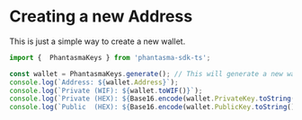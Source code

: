 # Creating a new Address

This is just a simple way to create a new wallet.

```ts
import {  PhantasmaKeys } from 'phantasma-sdk-ts';

const wallet = PhantasmaKeys.generate(); // This will generate a new wallet / WIF.
console.log(`Address: ${wallet.Address}`);
console.log(`Private (WIF): ${wallet.toWIF()}`);
console.log(`Private (HEX): ${Base16.encode(wallet.PrivateKey.toString())}`);
console.log(`Public  (HEX): ${Base16.encode(wallet.PublicKey.toString())}`);
```


